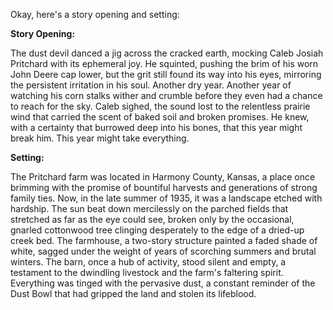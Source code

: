 Okay, here's a story opening and setting:

**Story Opening:**

The dust devil danced a jig across the cracked earth, mocking Caleb Josiah Pritchard with its ephemeral joy. He squinted, pushing the brim of his worn John Deere cap lower, but the grit still found its way into his eyes, mirroring the persistent irritation in his soul. Another dry year. Another year of watching his corn stalks wither and crumble before they even had a chance to reach for the sky. Caleb sighed, the sound lost to the relentless prairie wind that carried the scent of baked soil and broken promises. He knew, with a certainty that burrowed deep into his bones, that this year might break him. This year might take everything.

**Setting:**

The Pritchard farm was located in Harmony County, Kansas, a place once brimming with the promise of bountiful harvests and generations of strong family ties. Now, in the late summer of 1935, it was a landscape etched with hardship. The sun beat down mercilessly on the parched fields that stretched as far as the eye could see, broken only by the occasional, gnarled cottonwood tree clinging desperately to the edge of a dried-up creek bed. The farmhouse, a two-story structure painted a faded shade of white, sagged under the weight of years of scorching summers and brutal winters. The barn, once a hub of activity, stood silent and empty, a testament to the dwindling livestock and the farm's faltering spirit. Everything was tinged with the pervasive dust, a constant reminder of the Dust Bowl that had gripped the land and stolen its lifeblood.
